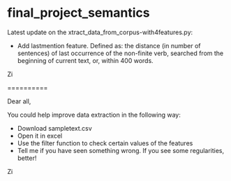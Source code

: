 # final_project_semantics
Latest update on the xtract_data_from_corpus-with4features.py:

- Add lastmention feature. Defined as: the distance (in number of sentences) of last occurrence of the non-finite verb, searched from the beginning of current text, or, within 400 words.

Zi

==========

Dear all,

You could help improve data extraction in the following way:

- Download sampletext.csv
- Open it in excel
- Use the filter function to check certain values of the features
- Tell me if you have seen something wrong. If you see some regularities, better!

Zi
